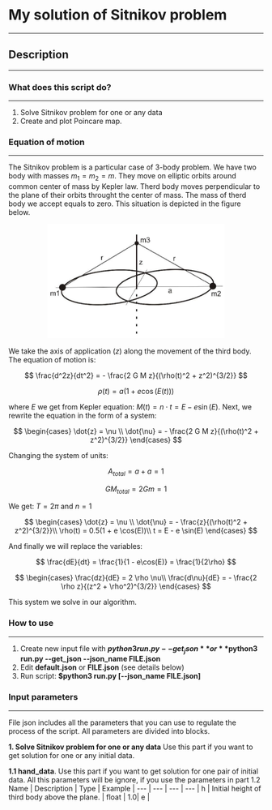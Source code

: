 # My solution of Sitnikov problem
***

## Description
***

### What does this script do?
***

1. Solve Sitnikov problem for one or any data
2. Create and plot Poincare map.

### Equation of motion

***

The Sitnikov problem is a particular case of 3-body problem. We have two body with masses $m_1 = m_2 = m$. They move on elliptic orbits around common center of mass by Kepler law. Therd body moves perpendicular to the plane of their orbits throught the center of mass. The mass of therd body we accept equals to zero. This situation is depicted in the figure below.
<p align="center">
<img  src="https://github.com/LAstroNomer/Sitnikov_problem/blob/master/Sitnikov_Problem_Konfiguration.jpeg"  width="350" />
</p>

We take the axis of application ($z$) along the movement of the third body. The equation of motion is:

$$
    \frac{d^2z}{dt^2} = -  \frac{2 G M z}{(\rho(t)^2 + z^2)^{3/2}}
$$

$$
    \rho(t) = a(1 + e \cos(E(t)))
$$

where $E$ we get from Kepler equation: $M(t) = n \cdot t = E - e \sin(E)$. Next, we rewrite the equation in the form of a system:

$$
    \begin{cases} 
    \dot{z} = \nu \\  
    \dot{\nu} =  - \frac{2 G M z}{(\rho(t)^2 + z^2)^{3/2}} 
    \end{cases}
$$

Changing the system of units:

$$
A_{total} = a+a = 1
$$

$$
GM_{total} = 2Gm = 1
$$

We get: $T = 2 \pi$ and $n = 1$ 

$$
    \begin{cases} 
    \dot{z} = \nu \\  
    \dot{\nu} =  - \frac{z}{(\rho(t)^2 + z^2)^{3/2}}\\
    \rho(t) = 0.5(1 + e \cos(E))\\
    t = E - e \sin(E)
    \end{cases}
$$


And finally we will replace the variables:

$$
    \frac{dE}{dt} = \frac{1}{1 - e\cos(E)} = \frac{1}{2\rho}
$$

$$
    \begin{cases} 
    \frac{dz}{dE} = 2 \rho \nu\\
    \frac{d\nu}{dE} = - \frac{2 \rho z}{(z^2 + \rho^2)^{3/2}}
    \end{cases}
$$

This system we solve in our algorithm.

### How to use
***
1. Create new input file with **$python3 run.py --get_json** or **$python3 run.py --get_json --json_name FILE.json**
2. Edit **default.json** or **FILE.json** (see details below)
3. Run script: **$python3 run.py [--json_name FILE.json]**

### Input parameters
***
File json includes all the parameters that you can use to regulate the process of the script. All parameters are divided into blocks.

**1. Solve Sitnikov problem for one or any data** Use this part if you want to get solution for one or any initial data.

**1.1 hand_data**. Use this part if you want to get solution for one pair of initial data. All this parameters will be ignore, if you use the parameters in part 1.2
Name | Description | Type | Example |
---  | ---         | ---  | ---     |
h    | Initial height of third body above the plane.        | float |   1.0|
e    | 
 
